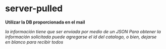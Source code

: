 # server-pulled

**Utilizar la DB proporcionada en el mail**

*la información tiene que ser enviada por medio de un JSON*
*Para obtener la información solicitada puede agregarse el id del catalogo, o bien, dejarse en blanco para recibir todos*
